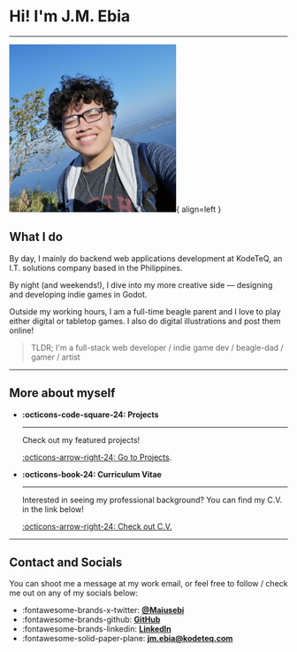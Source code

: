 # Hi! I'm J.M. Ebia

---


![My portrait](assets/me.png){ align=left }



## What I do
By day, I mainly do backend web applications development at KodeTeQ, an I.T. solutions company based in the Philippines.

By night (and weekends!), I dive into my more creative side — designing and developing indie games in Godot.

Outside my working hours, I am a full-time beagle parent and I love to play either digital or tabletop games. I also do digital illustrations and post them online!

> TLDR; I'm a full-stack web developer / indie game dev / beagle-dad / gamer / artist

---

## More about myself

<div class="grid cards" markdown>

-   __:octicons-code-square-24: Projects__

    ---

    Check out my featured projects!
    
    [:octicons-arrow-right-24: Go to Projects](/projects).

-   __:octicons-book-24: Curriculum Vitae__

    ---

    Interested in seeing my professional background? You can find my C.V. in the link below!

    [:octicons-arrow-right-24: Check out C.V.](/cv)


</div>

---

## Contact and Socials

You can shoot me a message at my work email, or feel free to follow / check me out on any of my socials below:

<div class="grid cards" markdown>

- :fontawesome-brands-x-twitter: [__@Maiusebi__](https://x.com/Maiusebi) 
- :fontawesome-brands-github: [__GitHub__](https://github.com/jmebia) 
- :fontawesome-brands-linkedin: [__LinkedIn__](https://www.linkedin.com/in/jmebia/)
- :fontawesome-solid-paper-plane: [__jm.ebia@kodeteq.com__](mailto:jm.ebia@kodeteq.com)

</div>





